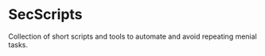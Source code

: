 # SecScripts
  
Collection of short scripts and tools to automate and avoid repeating menial tasks.
